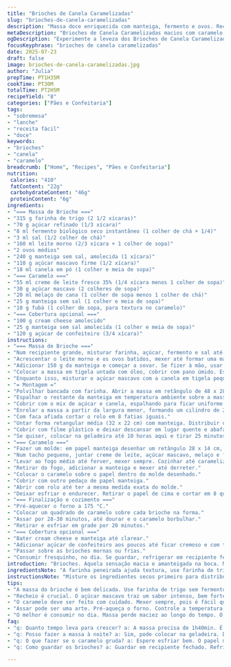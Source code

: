 ```yaml
---
title: "Brioches de Canela Caramelizadas"
slug: "brioches-de-canela-caramelizadas"
description: "Massa doce enriquecida com manteiga, fermento e ovos. Recheio de açúcar mascavo e canela. Cobertura de caramelo com toque diferente usando melaço e fubá para textura. Final opcional com glacê cremoso de cream cheese. Leva cerca de 1h30min fermentação e 30min cozimento. Serve 8 unidades. Receita com variação nos ingredientes e tempos para sabor surpreendente e massa macia."
metaDescription: "Brioches de Canela Caramelizadas macios com caramelo diferente, melaço e fubá para textura. Perfeito para um lanche incrível."
ogDescription: "Experimente a leveza dos Brioches de Canela Caramelizadas com um toque de caramelo crocante. Ideal para dividir e saborear."
focusKeyphrase: "brioches de canela caramelizadas"
date: 2025-07-23
draft: false
image: brioches-de-canela-caramelizadas.jpg
author: "Julia"
prepTime: PT1H35M
cookTime: PT30M
totalTime: PT2H5M
recipeYield: "8"
categories: ["Pães e Confeitaria"]
tags:
- "sobremesa"
- "lanche"
- "receita fácil"
- "doce"
keywords:
- "brioches"
- "canela"
- "caramelo"
breadcrumb: ["Home", "Recipes", "Pães e Confeitaria"]
nutrition: 
 calories: "410"
 fatContent: "22g"
 carbohydrateContent: "46g"
 proteinContent: "6g"
ingredients:
- "=== Massa de Brioche ==="
- "315 g farinha de trigo (2 1/2 xícaras)"
- "70 g açúcar refinado (1/3 xícara)"
- "8 ml fermento biológico seco instantâneo (1 colher de chá + 1/4)"
- "3 ml sal (1/2 colher de chá)"
- "160 ml leite morno (2/3 xícara + 1 colher de sopa)"
- "2 ovos médios"
- "240 g manteiga sem sal, amolecida (1 xícara)"
- "110 g açúcar mascavo firme (1/2 xícara)"
- "18 ml canela em pó (1 colher e meia de sopa)"
- "=== Caramelo ==="
- "55 ml creme de leite fresco 35% (1/4 xícara menos 1 colher de sopa)"
- "30 g açúcar mascavo (2 colheres de sopa)"
- "20 ml melaço de cana (1 colher de sopa menos 1 colher de chá)"
- "25 g manteiga sem sal (1 colher e meia de sopa)"
- "10 g fubá (1 colher de sopa, para textura no caramelo)"
- "=== Cobertura opcional ==="
- "100 g cream cheese amolecido"
- "25 g manteiga sem sal amolecida (1 colher e meia de sopa)"
- "120 g açúcar de confeiteiro (3/4 xícara)"
instructions:
- "=== Massa de Brioche ==="
- "Num recipiente grande, misturar farinha, açúcar, fermento e sal até combinar."
- "Acrescentar o leite morno e os ovos batidos, mexer até formar uma massa pegajosa."
- "Adicionar 150 g da manteiga e começar a sovar. Se fizer à mão, usar bancada enfarinhada, sovar por 6 minutos. Na batedeira com gancho, 7 minutos em velocidade média-baixa."
- "Colocar a massa em tigela untada com óleo, cobrir com pano úmido. Esperar crescer até dobrar, cerca de 1h40min, em lugar morno e abafado."
- "Enquanto isso, misturar o açúcar mascavo com a canela em tigela pequena."
- "= Montagem ="
- "Polvilhar bancada com farinha. Abrir a massa em retângulo de 48 x 28 cm."
- "Espalhar o restante da manteiga em temperatura ambiente sobre a massa inteira com espátula."
- "Cobrir com o mix de açúcar e canela, espalhando para ficar uniforme."
- "Enrolar a massa a partir da largura menor, formando um cilindro de 28 cm de comprimento, não apertar muito."
- "Com faca afiada cortar o rolo em 8 fatias iguais."
- "Untar forma retangular média (32 x 22 cm) com manteiga. Distribuir os pedaços na forma com o corte para cima, mantendo espaço entre eles para crescerem."
- "Cobrir com filme plástico e deixar descansar em lugar quente e abafado para dobrar de volume, mais ou menos 1h10min."
- "Se quiser, colocar na geladeira até 10 horas aqui e tirar 25 minutos antes de assar."
- "=== Caramelo ==="
- "Fazer um molde: em papel manteiga desenhar um retângulo 28 x 14 cm, virar o papel para marca não sujar o caramelo."
- "Num tacho pequeno, juntar creme de leite, açúcar mascavo, melaço e fubá."
- "Levar ao fogo médio até ferver, mexer sempre. Cozinhar até caramelizar levemente, uns 3 minutos, até aparecer coloração âmbar clara."
- "Retirar do fogo, adicionar a manteiga e mexer até derreter."
- "Colocar o caramelo sobre o papel dentro do molde desenhado."
- "Cobrir com outro pedaço de papel manteiga."
- "Abrir com rolo até ter a mesma medida exata do molde."
- "Deixar esfriar e endurecer. Retirar o papel de cima e cortar em 8 quadrados."
- "=== Finalização e cozimento ==="
- "Pré-aquecer o forno a 175 °C."
- "Colocar um quadrado de caramelo sobre cada brioche na forma."
- "Assar por 28-30 minutos, até dourar e o caramelo borbulhar."
- "Retirar e esfriar em grade por 20 minutos."
- "=== Cobertura opcional ==="
- "Bater cream cheese e manteiga até clarear."
- "Adicionar açúcar de confeiteiro aos poucos até ficar cremoso e com textura para espalhar."
- "Passar sobre as brioches mornas ou frias."
- "Consumir fresquinho, no dia. Se guardar, refrigerar em recipiente fechado."
introduction: "Brioches. Aquela sensação macia e amanteigada na boca. Massa amanteigada, fermentada com carinho. Não é só abrir a massa e enrolar. Tem açúcar mascavo e canela para aquela camada mais aromática. O caramelo, diferente: usei melaço e fubá para dar aquela textura crocante por baixo que surpreende. Não é só doce grudenta, tem textura. O fermento aqui é o biológico, não é rápido, leva quase duas horas para crescer. Melhor deixar crescer sem pressa. E o recheio com canela, uma mistura que lembra café da manhã em padaria paulista ou em casa com café coado. Para fechar, opcional o glacê de cream cheese, que traz uma cremosidade fresca contra o doce marcado do caramelo. Melhor comer no dia, porque a massa perde a maciez e o caramelo pode amolecer. Serve 8, ideal para dividir, um lanche com café."
ingredientsNote: "A farinha peneirada ajuda textura, use farinha de trigo sem fermento, tradicional para pães. Leite morno é importante para ativar o fermento, não pode estar quente demais para não matar o fermento. A manteiga com temperatura ambiente evita endurecer a massa e facilita a incorporação, não colocar direto da geladeira. Para o açúcar, prefira refinado no preparo da massa e mascavo no recheio para garantir dulçor e cor. O melaço no caramelo traz um sabor mais profundo que açúcar simples, combina com o fubá, que dá crocância e visual rústico ao caramelo, diferente do tradicional. No glacê, o cream cheese deve estar amolecido para incorporar bem. Açúcar de confeiteiro peneirado evita grumos na cobertura."
instructionsNote: "Misture os ingredientes secos primeiro para distribuir bem fermento e sal — não podem ficar juntos demais, senão fermento não age adequado. Ao adicionar líquidos, fique atento à temperatura do leite — confortante para o fermento, frio prejudica crescimento. Sovar é a alma do pão, use gancho de batedeira ou força manual. Fermentação em local quente porém não quente demais, uma dica é forno apagado com luz acesa. Ao abrir a massa, usar farinha na bancada para não grudar, mas evite excessos para não deixar dura. Enrolar sem apertar desenvolve a peneiragem do ar dentro da massa, garantindo leveza. Ao cortar fatias, faca afiada para não deformar massas, cuidado. O caramelo tem que esfriar para firmar antes de cortar, senão gruda e desmancha. No forno, evitar abrir janela frequentemente para não perder calor. Finalizar com glacê para quem gosta de contraste, mas é bem doce e rico, por isso opcional."
tips:
- "A massa do brioche é bem delicada. Use farinha de trigo sem fermento para garantir melhor textura. Não se esqueça de peneirar a farinha. Isso faz a diferença na leveza da massa. Mantenha o leite morno, faz bem ao fermento. Evite leite quente, mata o fermento. Sovar bem, até a massa ficar lisinha. Se precisar, use um gancho de batedeira."
- "Recheio é crucial. O açúcar mascavo traz um sabor intenso, bem forte. E a canela adiciona um aroma delicioso. Misture os dois bem numa tigela. Espalhe uniformemente sobre a massa ao abrir. Atenção aos detalhes. Abrir em retângulo certo, é fundamental. Isso garante que todos os pedaços tenham um bom recheio."
- "O caramelo deve ser feito com cuidado. Mexer sempre, pois é fácil queimar. Garanta que o fubá esteja bem incorporado. Isso traz textura. Use papel manteiga para não grudar. Dica prática: desenhe o molde no papel. Isso ajuda. O caramelo precisa esfriar e endurecer antes de cortar. Evite pressa nesse passo."
- "Assar pode ser uma arte. Pré-aqueça o forno. Controle a temperatura com atenção. Não abra a porta do forno frequentemente. Isso pode afetar o crescimento e o dourado dos brioches. Se notar que estão dourando rápido, reduza a temperatura. Fria ou morna, a cobertura de cream cheese é opcional. Mas traz frescor ao doce. Ideal para dar um contraste."
- "O melhor é consumir no dia. Massa perde maciez ao longo do tempo. O caramelo pode amolecer se guardar. Se precisar, coloque em recipiente fechado. Conserva por um ou dois dias. Mas a textura nunca será a mesma. Fazer para uma reunião ou família é o ideal. Todo mundo vai gostar."
faq:
- "q: Quanto tempo leva para crescer? a: A massa precisa de 1h40min. É isso mesmo. Tempo é crucial. Sem pressa. Um local morno ajuda."
- "q: Posso fazer a massa à noite? a: Sim, pode colocar na geladeira. Deixe lá por até 10 horas. Mas tire antes de assar. 25 minutos fora é bom."
- "q: O que fazer se o caramelo gruda? a: Espere esfriar bem. O papel manteiga ajuda nesse caso. Se não firmar, pode ser problema com a temperatura."
- "q: Como guardar os brioches? a: Guardar em recipiente fechado. Refrigerar é uma opção. Dura cerca de dois dias assim. Mas coma o quanto antes."

---
```

